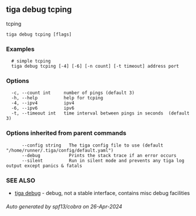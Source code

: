 ## tiga debug tcping

tcping

```
tiga debug tcping [flags]
```

### Examples

```
  # simple tcping
  tiga debug tcping [-4] [-6] [-n count] [-t timeout] address port
```

### Options

```
  -c, --count int     number of pings (default 3)
  -h, --help          help for tcping
  -4, --ipv4          ipv4
  -6, --ipv6          ipv6
  -t, --timeout int   time interval between pings in seconds  (default 3)
```

### Options inherited from parent commands

```
      --config string   The tiga config file to use (default "/home/runner/.tiga/config/default.yaml")
      --debug           Prints the stack trace if an error occurs
      --silent          Run in silent mode and prevents any tiga log output except panics & fatals
```

### SEE ALSO

* [tiga debug](tiga_debug.md)	 - debug, not a stable interface, contains misc debug facilities

###### Auto generated by spf13/cobra on 26-Apr-2024
